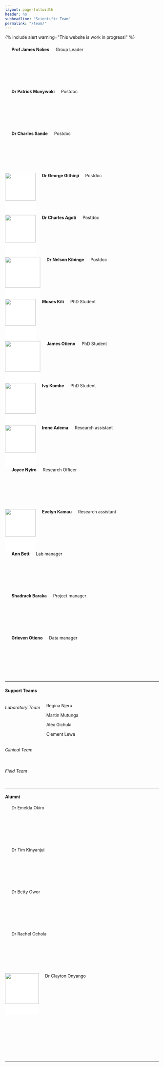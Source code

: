 ```yaml
---
layout: page-fullwidth
header: no
subheadline: "Scientific Team"
permalink: "/team/"
---
```

{% include alert warning="This website is work in progress!" %}
<h3></h3>

<div class="row t30">
<div class="small-2 columns"><div style="background: #E4E4E4; height: 137px;"><img src="{{ site.url }}/images/James-Nokes.jpg" alt=""></div><strong><a>Prof James Nokes</a></strong><div>Group Leader</div></div>
<div class="small-2 columns"><div style="background: #E4E4E4; height: 137px;"><img src="{{ site.url }}/images/Patrick-Munywoki.jpg" alt=""></div><strong><a>Dr Patrick Munywoki</a></strong><div>Postdoc</div></div>
<div class="small-2 columns"><div style="background: #E4E4E4; height: 137px;"><img src="{{ site.url }}/images/Charles-Sande.jpg" alt=""></div><strong><a>Dr Charles Sande</a></strong><div>Postdoc</div></div>
<div class="small-2 columns"><div style="background: #FFFFFF; height: 137px;"><img src="{{ site.url }}/images/George-Githinji.jpg" alt="" height="90" width="100"></div><strong><a>Dr George Githinji</a></strong><div>Postdoc</div></div>
<div class="small-2 columns"><div style="background: #FFFFFF; height: 137px;"><img src="{{ site.url }}/images/Charles-Agoti.jpg" alt="" height="90" width="100"></div><strong><a>Dr Charles Agoti</a></strong><div>Postdoc</div></div>
<div class="small-2 columns"><div style="background: #FFFFFF; height: 137px;"><img src="{{ site.url }}/images/Nelson-Kibinge.jpg" alt="" height="100" width="115"></div><strong><a>Dr Nelson Kibinge</a></strong><div>Postdoc</div></div>

</div>

<div class="row t30">
<div class="small-2 columns"><div style="background: #FFFFFF; height: 137px;"><img src="{{ site.url }}/images/Moses-Kiti.jpg" alt="" height="87" width="100"></div><a><strong>Moses Kiti</strong></a><div>PhD Student</div></div>
<div class="small-2 columns"><div style="background: #FFFFFF; height: 137px;"><img src="{{ site.url }}/images/James-Otieno.jpg" alt="" height="100" width="115"></div><strong><a>James Otieno</a></strong><div>PhD Student</div></div>
<div class="small-2 columns"><div style="background: #FFFFFF; height: 137px;"><img src="{{ site.url }}/images/Ivy-Kombe.jpg" alt="" height="100" width="100"></div><strong><a>Ivy Kombe</a></strong><div>PhD Student</div></div>
<div class="small-2 columns"><div style="background: #FFFFFF; height: 137px;"><img src="{{ site.url }}/images/Irene-Adema.jpg" alt="" height="90" width="100"></div><strong><a>Irene Adema</a></strong><div>Research assistant</div></div>
<div class="small-2 columns"><div style="background: #E4E4E4; height: 137px;"></div><strong><a>Joyce Nyiro</a></strong><div>Research Officer</div></div> 
<div class="small-2 columns"><div style="background: #FFFFFF; height: 137px;"><img src="{{ site.url }}/images/Everlyn-Kamau.jpg" alt="" height="90" width="100"></div><strong><a>Evelyn Kamau</a></strong><div>Research assistant</div></div>
</div>

<div class="row t30">
<div class="small-2 columns"><div style="background: #E4E4E4; height: 137px;"></div><strong>Ann Bett</strong><div>Lab manager</div></div>
<div class="small-2 columns"><div style="background: #E4E4E4; height: 137px;"><img src="{{ site.url }}/images/Shadrack-Baraka.jpg" alt=""></div><strong>Shadrack Baraka</strong><div>Project manager</div></div>
<div class="small-2 columns"><div style="background: #E4E4E4; height: 137px;"></div><strong>Grieven Otieno</strong><div>Data manager</div>
<div class="small-2 columns"><div style="background: #FFFFFF; height: 137px;"></div></div>
<div class="small-2 columns"><div style="background: #FFFFFF; height: 137px;"></div></div>
<div class="small-2 columns"><div style="background: #FFFFFF; height: 137px;"></div></div>
</div>

<hr>

<h4>Support Teams</h4>
<div class="row t30">

<div class="small-4 columns">
<h6>Laboratory Team</h6>
<div class="panel callout radius">
<p>Regina Njeru</p>
<p>Martin Mutunga</p>
<p>Alex Gichuki</p>
<p>Clement Lewa</p>
</div>
</div>


<div class="small-4 columns">
<h6>Clinical Team</h6>
<div class="panel callout radius">
</div>
</div>


<div class="small-4 columns">
<h6>Field Team</h6>
<div class="panel callout radius">

</div>

</div>


</div>

<hr>

<h4>Alumni</h4>
<div class="row t30">
<div class="small-2 columns"><div style="background: #FFFFFF; height: 137px;"><img src="{{ site.url }}/images/Emelda-Okiro.jpg" alt=""></div>Dr Emelda Okiro</div>
<div class="small-2 columns"><div style="background: #FFFFFF; height: 137px;"><img src="{{ site.url }}/images/Timothy-Kinyanjui.jpg" alt=""></div>Dr Tim Kinyanjui</div>
<div class="small-2 columns"><div style="background: #FFFFFF; height: 137px;"><img src="{{ site.url }}/images/Betty-Owor.jpg" alt=""></div>Dr Betty Owor</div>
<div class="small-2 columns"><div style="background: #FFFFFF; height: 137px;"><img src="{{ site.url }}/images/Rachel-Ochola-2.jpg" alt=""></div>Dr Rachel Ochola</div>
<div class="small-2 columns"><div style="background: #FFFFFF; height: 137px;"><img src="{{ site.url }}/images/Clayton-Onyango.jpg" alt="" height="100" width="110"></div>Dr Clayton Onyango</div>
<div class="small-2 columns"><div style="background: #FFFFFF; height: 137px;"></div></div>
</div>
<hr>
